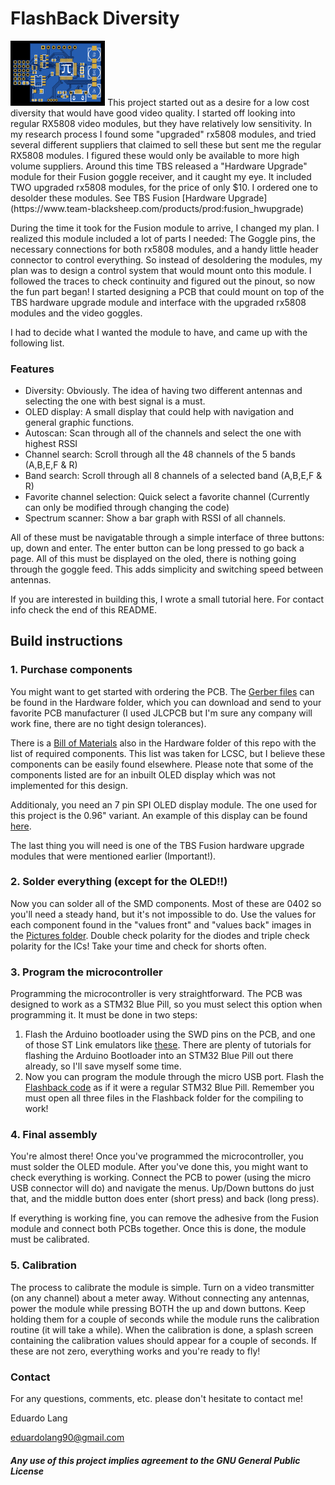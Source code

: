 # FlashBack Diversity
<img src="Hardware/Pictures/PCB front.png" width="30%">
This project started out as a desire for a low cost diversity that would have good video quality. I started off looking into regular RX5808 video modules, but they have relatively low sensitivity. In my research process I found some "upgraded" rx5808 modules, and tried several different suppliers that claimed to sell these but sent me the regular RX5808 modules. I figured these would only be available to more high volume suppliers. Around this time TBS released a "Hardware Upgrade" module for their Fusion goggle receiver, and it caught my eye. It included TWO upgraded rx5808 modules, for the price of only $10. I ordered one to desolder these modules. See TBS Fusion [Hardware Upgrade](https://www.team-blacksheep.com/products/prod:fusion_hwupgrade)

During the time it took for the Fusion module to arrive, I changed my plan. I realized this module included a lot of parts I needed: The Goggle pins, the necessary connections for both rx5808 modules, and a handy little header connector to control everything. So instead of desoldering the modules, my plan was to design a control system that would mount onto this module. I followed the traces to check continuity and figured out the pinout, so now the fun part began! I started designing a PCB that could mount on top of the TBS hardware upgrade module and interface with the upgraded rx5808 modules and the video goggles.

I had to decide what I wanted the module to have, and came up with the following list.

### Features
- Diversity: Obviously. The idea of having two different antennas and selecting the one with best signal is a must.
- OLED display: A small display that could help with navigation and general graphic functions.
- Autoscan: Scan through all of the channels and select the one with highest RSSI
- Channel search: Scroll through all the 48 channels of the 5 bands (A,B,E,F & R)
- Band search: Scroll through all 8 channels of a selected band (A,B,E,F & R)
- Favorite channel selection: Quick select a favorite channel (Currently can only be modified through changing the code)
- Spectrum scanner: Show a bar graph with RSSI of all channels.

All of these must be navigatable through a simple interface of three buttons: up, down and enter. The enter button can be long pressed to go back a page. All of this must be displayed on the oled, there is nothing going through the goggle feed. This adds simplicity and switching speed between antennas. 

If you are interested in building this, I wrote a small tutorial here. For contact info check the end of this README.
## Build instructions

### 1. Purchase components

You might want to get started with ordering the PCB. The [Gerber files](Hardware/) can be found in the Hardware folder, which you can download and send to your favorite PCB manufacturer (I used JLCPCB but I'm sure any company will work fine, there are no tight design tolerances).

There is a [Bill of Materials](Hardware/) also in the Hardware folder of this repo with the list of required components. This list was taken for LCSC, but I believe these components can be easily found elsewhere. Please note that some of the components listed are for an inbuilt OLED display which was not implemented for this design. 

Additionaly, you need an 7 pin SPI OLED display module. The one used for this project is the 0.96" variant. An example of this display can be found [here](https://www.amazon.com/SSD1306-Display-MELIFE-Module-Arduino/dp/B087CW1YLK/ref=pd_sbs_1?pd_rd_w=rV6xU&pf_rd_p=de2765fe-65e5-4a88-aaad-a915dea49c67&pf_rd_r=RHG0ZNF5RSFNCNAR30E6&pd_rd_r=2ea41d08-5479-4dc0-b115-c3add2fa5a12&pd_rd_wg=ytx24&pd_rd_i=B087CW1YLK&psc=1).

The last thing you will need is one of the TBS Fusion hardware upgrade modules that were mentioned earlier (Important!).

### 2. Solder everything (except for the OLED!!)

Now you can solder all of the SMD components. Most of these are 0402 so you'll need a steady hand, but it's not impossible to do. Use the values for each component found in the "values front" and "values back" images in the [Pictures folder](Hardware/Pictures/). Double check polarity for the diodes and triple check polarity for the ICs! Take your time and check for shorts often.

### 3. Program the microcontroller

Programming the microcontroller is very straightforward. The PCB was designed to work as a STM32 Blue Pill, so you must select this option when programming it. It must be done in two steps:
1. Flash the Arduino bootloader using the SWD pins on the PCB, and one of those ST Link emulators like [these](https://www.amazon.com/st-link-v2/s?k=st-link+v2). There are plenty of tutorials for flashing the Arduino Bootloader into an STM32 Blue Pill out there already, so I'll save myself some time.
2. Now you can program the module through the micro USB port. Flash the [Flashback code](Code/Flashback/) as if it were a regular STM32 Blue Pill. Remember you must open all three files in the Flashback folder for the compiling to work!

### 4. Final assembly

You're almost there! Once you've programmed the microcontroller, you must solder the OLED module. After you've done this, you might want to check everything is working. Connect the PCB to power (using the micro USB connector will do) and navigate the menus. Up/Down buttons do just that, and the middle button does enter (short press) and back (long press).

If everything is working fine, you can remove the adhesive from the Fusion module and connect both PCBs together. Once this is done, the module must be calibrated.

### 5. Calibration

The process to calibrate the module is simple. Turn on a video transmitter (on any channel) about a meter away. Without connecting any antennas, power the module while pressing BOTH the up and down buttons. Keep holding them for a couple of seconds while the module runs the calibration routine (it will take a while). When the calibration is done, a splash screen containing the calibration values should appear for a couple of seconds. If these are not zero, everything works and you're ready to fly!

### Contact

For any questions, comments, etc. please don't hesitate to contact me!

Eduardo Lang

eduardolang90@gmail.com



##### Any use of this project implies agreement to the GNU General Public License
